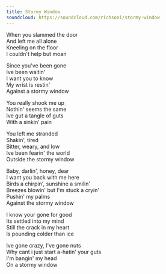 ```yaml
---
title: Stormy Window
soundcloud: https://soundcloud.com/richsoni/stormy-window
---
```


When you slammed the door  
And left me all alone  
Kneeling on the floor  
I couldn't help but moan  

Since you've been gone  
Ive been waitin'  
I want you to know  
My wrist is restin'  
Against a stormy window  

You really shook me up  
Nothin' seems the same  
Ive gut a tangle of guts  
With a sinkin' pain  

You left me stranded  
Shakin', tired  
Bitter, weary, and low  
Ive been fearin' the world  
Outside the stormy window  

Baby, darlin', honey, dear  
I want you back with me here  
Birds a chirpin', sunshine a smilin'  
Breezes blowin' but I'm stuck a cryin'  
Pushin' my palms  
Against the stormy window  

I know your gone for good  
Its settled into my mind  
Still the crack in my heart  
Is pounding colder than ice  

Ive gone crazy, I've gone nuts  
Why cant i just start a-hatin' your guts  
I'm bangin' my head  
On a stormy window  
